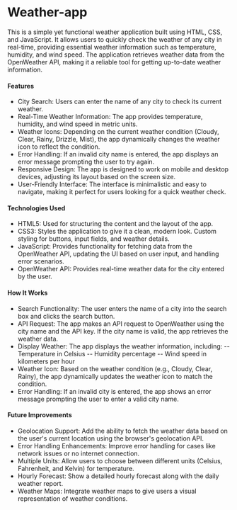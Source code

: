 # Weather-app
This is a simple yet functional weather application built using HTML, CSS, and JavaScript. It allows users to quickly check the weather of any city in real-time, providing essential weather information such as temperature, humidity, and wind speed. The application retrieves weather data from the OpenWeather API, making it a reliable tool for getting up-to-date weather information.

#### Features
- City Search: Users can enter the name of any city to check its current weather.
- Real-Time Weather Information: The app provides temperature, humidity, and wind speed in metric units.
- Weather Icons: Depending on the current weather condition (Cloudy, Clear, Rainy, Drizzle, Mist), the app dynamically changes the weather icon to reflect the condition.
- Error Handling: If an invalid city name is entered, the app displays an error message prompting the user to try again.
- Responsive Design: The app is designed to work on mobile and desktop devices, adjusting its layout based on the screen size.
- User-Friendly Interface: The interface is minimalistic and easy to navigate, making it perfect for users looking for a quick weather check.

#### Technologies Used
- HTML5: Used for structuring the content and the layout of the app.
- CSS3: Styles the application to give it a clean, modern look. Custom styling for buttons, input fields, and weather details.
- JavaScript: Provides functionality for fetching data from the OpenWeather API, updating the UI based on user input, and handling error scenarios.
- OpenWeather API: Provides real-time weather data for the city entered by the user.

#### How It Works
- Search Functionality: The user enters the name of a city into the search box and clicks the search button.
- API Request: The app makes an API request to OpenWeather using the city name and the API key. If the city name is valid, the app retrieves the weather data.
- Display Weather: The app displays the weather information, including:
-- Temperature in Celsius
-- Humidity percentage
-- Wind speed in kilometers per hour
- Weather Icon: Based on the weather condition (e.g., Cloudy, Clear, Rainy), the app dynamically updates the weather icon to match the condition.
- Error Handling: If an invalid city is entered, the app shows an error message prompting the user to enter a valid city name.

#### Future Improvements
- Geolocation Support: Add the ability to fetch the weather data based on the user's current location using the browser's geolocation API.
- Error Handling Enhancements: Improve error handling for cases like network issues or no internet connection.
- Multiple Units: Allow users to choose between different units (Celsius, Fahrenheit, and Kelvin) for temperature.
- Hourly Forecast: Show a detailed hourly forecast along with the daily weather report.
- Weather Maps: Integrate weather maps to give users a visual representation of weather conditions.
